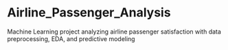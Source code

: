 # Airline_Passenger_Analysis
Machine Learning project analyzing airline passenger satisfaction with data preprocessing, EDA, and predictive modeling
